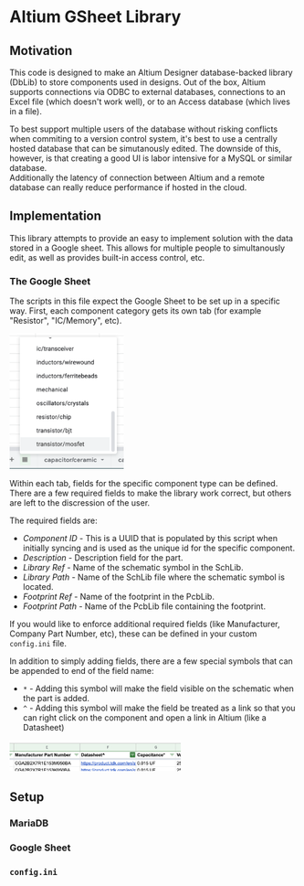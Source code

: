 # Altium GSheet Library

## Motivation

This code is designed to make an Altium Designer database-backed library (DbLib)
to store components used in designs.  Out of the box, Altium supports
connections via ODBC to external databases, connections to an Excel file (which 
doesn't work well), or to an Access database (which lives in a file).

To best support multiple users of the database without risking conflicts when
commiting to a version control system, it's best to use a centrally hosted
database that can be simutanously edited.  The downside of this, however,
is that creating a good UI is labor intensive for a MySQL or similar database.  
Additionally the latency of  connection between Altium and a remote database 
can really reduce performance if hosted in the cloud.


## Implementation

This library attempts to provide an easy to implement solution with the data
stored in a Google sheet.  This allows for multiple people to simultanously
edit, as well as provides built-in access control, etc.


### The Google Sheet

The scripts in this file expect the Google Sheet to be set up in a specific way.
First, each component category gets its own tab (for example "Resistor",
"IC/Memory", etc).

<img src="https://github.com/jnutzmann/altium_gsheet_library/blob/main/docs/categories.png?raw=true" width="200px" />


Within each tab, fields for the specific component type can be defined.  There
are a few required fields to make the library work correct, but others are left
to the discression of the user.

The required fields are:
- *Component ID* - This is a UUID that is populated by this script when initially
  syncing and is used as the unique id for the specific component.
- *Description* - Description field for the part.
- *Library Ref* - Name of the schematic symbol in the SchLib.
- *Library Path* - Name of the SchLib file where the schematic symbol is located.
- *Footprint Ref* - Name of the footprint in the PcbLib.
- *Footprint Path* - Name of the PcbLib file containing the footprint.

If you would like to enforce additional required fields (like Manufacturer,
Company Part Number, etc), these can be defined in your custom `config.ini` file.

In addition to simply adding fields, there are a few special symbols that can
be appended to end of the field name:
- `*` - Adding this symbol will make the field visible on the schematic when the
  part is added.
- `^` - Adding this symbol will make the field be treated as a link so that
  you can right click on the component and open a link in Altium (like a
  Datasheet)

<img src="https://github.com/jnutzmann/altium_gsheet_library/blob/main/docs/special_char.png?raw=true" width="300px" />

## Setup

### MariaDB

### Google Sheet

### `config.ini`